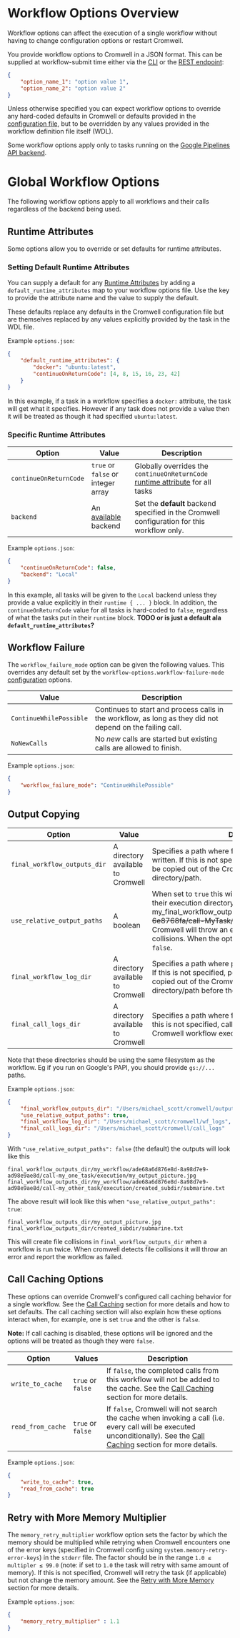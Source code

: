 # Workflow Options Overview

Workflow options can affect the execution of a single workflow without having to change configuration options or restart Cromwell. 

You provide workflow options to Cromwell in a JSON format. This can be supplied at workflow-submit time either via the [CLI](../CommandLine.md) or the [REST endpoint](../api/RESTAPI.md):

```json
{
	"option_name_1": "option value 1",
	"option_name_2": "option value 2"
}
```

Unless otherwise specified you can expect workflow options to override any hard-coded defaults in Cromwell or defaults provided in the [configuration file](../Configuring.md), but to be overridden by any values provided in the workflow definition file itself (WDL).

Some workflow options apply only to tasks running on the [Google Pipelines API backend](Google).

# Global Workflow Options 

The following workflow options apply to all workflows and their calls regardless of the backend being used.

## Runtime Attributes

Some options allow you to override or set defaults for runtime attributes.

### Setting Default Runtime Attributes

You can supply a default for any [Runtime Attributes](../RuntimeAttributes.md) by adding a `default_runtime_attributes` map to your workflow options file. Use the key to provide the attribute name and the value to supply the default. 

These defaults replace any defaults in the Cromwell configuration file but are themselves replaced by any values explicitly provided by the task in the WDL file.

Example `options.json`:
```json
{
    "default_runtime_attributes": {
        "docker": "ubuntu:latest",
        "continueOnReturnCode": [4, 8, 15, 16, 23, 42]
    }
}
```

In this example, if a task in a workflow specifies a `docker:` attribute, the task will get what it specifies. However if any task does not provide a value then it will be treated as though it had specified `ubuntu:latest`.

### Specific Runtime Attributes

|Option|Value|Description|
|---|---|---|
|`continueOnReturnCode`|`true` or `false` or integer array|Globally overrides the `continueOnReturnCode` [runtime attribute](../RuntimeAttributes.md) for all tasks| 
|`backend`|An [available](../Configuring.md) backend|Set the **default** backend specified in the Cromwell configuration for this workflow only.|

Example `options.json`:
```json
{
    "continueOnReturnCode": false,
    "backend": "Local"
}
```

In this example, all tasks will be given to the `Local` backend unless they provide a value explicitly in their `runtime { ... }` block. In addition, the `continueOnReturnCode` value for all tasks is hard-coded to `false`, regardless of what the tasks put in their `runtime` block. **TODO or is just a default ala `default_runtime_attributes`?**

## Workflow Failure

The `workflow_failure_mode` option can be given the following values. This overrides any default set by the `workflow-options.workflow-failure-mode` [configuration](../Configuring.md) options.

|Value|Description|
|---|---|
|`ContinueWhilePossible`|Continues to start and process calls in the workflow, as long as they did not depend on the failing call.|
|`NoNewCalls`|No *new* calls are started but existing calls are allowed to finish.|

Example `options.json`:
```json
{
    "workflow_failure_mode": "ContinueWhilePossible"
}
```

## Output Copying
|Option|Value|Description|
|---|---|---|
|`final_workflow_outputs_dir`|A directory available to Cromwell|Specifies a path where final workflow outputs will be written. If this is not specified, workflow outputs will not be copied out of the Cromwell workflow execution directory/path.|
|`use_relative_output_paths`| A boolean | When set to `true` this will copy all the outputs relative to their execution directory. my_final_workflow_outputs_dir/~~MyWorkflow/af76876d8-6e8768fa/call-MyTask/execution/~~output_of_interest . Cromwell will throw an exception when this leads to collisions. When the option is not set it will default to `false`.|
|`final_workflow_log_dir`|A directory available to Cromwell|Specifies a path where per-workflow logs will be written. If this is not specified, per-workflow logs will not be copied out of the Cromwell workflow log temporary directory/path before they are deleted.|
|`final_call_logs_dir`|A directory available to Cromwell|Specifies a path where final call logs will be written.  If this is not specified, call logs will not be copied out of the Cromwell workflow execution directory/path.|

Note that these directories should be using the same filesystem as the workflow. Eg if you run on Google's PAPI, you should provide `gs://...` paths.

Example `options.json`:
```json
{
    "final_workflow_outputs_dir": "/Users/michael_scott/cromwell/outputs",
    "use_relative_output_paths": true,
    "final_workflow_log_dir": "/Users/michael_scott/cromwell/wf_logs",
    "final_call_logs_dir": "/Users/michael_scott/cromwell/call_logs"
}
```

With `"use_relative_output_paths": false` (the default) the outputs will look like this

```
final_workflow_outputs_dir/my_workflow/ade68a6d876e8d-8a98d7e9-ad98e9ae8d/call-my_one_task/execution/my_output_picture.jpg
final_workflow_outputs_dir/my_workflow/ade68a6d876e8d-8a98d7e9-ad98e9ae8d/call-my_other_task/execution/created_subdir/submarine.txt
```

The above result will look like this when `"use_relative_output_paths": true`:
```
final_workflow_outputs_dir/my_output_picture.jpg
final_workflow_outputs_dir/created_subdir/submarine.txt
```

This will create file collisions in `final_workflow_outputs_dir` when a workflow is run twice. When cromwell
detects file collisions it will throw an error and report the workflow as failed.

## Call Caching Options

These options can override Cromwell's configured call caching behavior for a single workflow. See the [Call Caching](../cromwell_features/CallCaching.md) section for more details and how to set defaults. The call caching section will also explain how these options interact when, for example, one is set `true` and the other is `false`.

**Note:** If call caching is disabled, these options will be ignored and the options will be treated as though they were `false`.

|Option|Values|Description|
|---|---|---|
|`write_to_cache`|`true` or `false`|If `false`, the completed calls from this workflow will not be added to the cache.  See the [Call Caching](../cromwell_features/CallCaching.md) section for more details.|
|`read_from_cache`|`true` or `false`|If `false`, Cromwell will not search the cache when invoking a call (i.e. every call will be executed unconditionally).  See the [Call Caching](../cromwell_features/CallCaching.md) section for more details.|

Example `options.json`:
```json
{
    "write_to_cache": true,
    "read_from_cache": true
}
```

## Retry with More Memory Multiplier

The `memory_retry_multiplier` workflow option sets the factor by which the memory should be multiplied while retrying 
when Cromwell encounters one of the error keys (specified in Cromwell config using `system.memory-retry-error-keys`) in 
the `stderr` file. The factor should be in the range `1.0 ≤ multipler ≤ 99.0` (note: if set to `1.0` the task will retry 
with same amount of memory). If this is not specified, Cromwell will retry the task (if applicable) but not change the 
memory amount. See the [Retry with More Memory](../cromwell_features/RetryWithMoreMemory.md) section for 
more details.

Example `options.json`:
```json
{
    "memory_retry_multiplier" : 1.1
}
```
